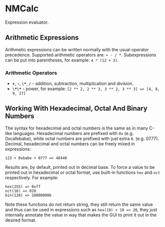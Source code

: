 NMCalc
======

Expression evaluator.


Arithmetic Expressions
----------------------

Arithmetic expressions can be written normally with the usual operator
precedence. Supported arithmetic operators are: `+ - / *`.  Subexpressions can
be put into parentheses, for example: `4 * (12 + 3)`.

### Arithmetic Operators

  - **`+`**, **`-`**, **`\*`**, **`/`** - addition, subtraction, multiplication and division.
  - **`\*\*`** - power, for example: `[2 ** 2, 2 ** 3, 3 ** 2, 3 ** 3] => [4, 8, 9, 27]`


Working With Hexadecimal, Octal And Binary Numbers
--------------------------------------------------

The syntax for hexadecimal and octal numbers is the same as in many C-like
languages. Hexadecimal numbers are prefixed with `0x` (e.g. 0xcafebabe), while
octal numbers are prefixed with just extra `0`. (e.g. 0777). Decimal,
hexadecimal and octal numbers can be freely mixed in expressions:

    123 + 0xbabe + 0777 => 48440

Results are, by default, printed out in decimal base. To force a value to be
printed out in hexadecimal or octal format, use built-in functions `hex` and
`oct` respectively. For example:

    hex(255) => 0xff
    oct(16) => 020
    bin(128) => 10000000b

Note these functions do not return string, they still return the same value and
thus can be used in expressions such as `hex(10) + 10 => 20`, they just
internally annotate the value in way that makes the GUI to print it out in the
desired format.
